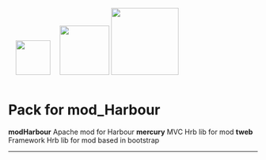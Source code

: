 ﻿<a href="#" alt="The Apache HTTP Server Project"><img width="70" style="margin:15px;" src="https://i.postimg.cc/c4P4Sjm3/hfw.png"></a>
<a href="#" alt="Mercury MVC lib"><img width="100" margin="15" src="https://i.postimg.cc/B69ZjLTs/logo-mini.jpg"></a>
<a href="#" alt="TWeb lib"><img width="136" margin="15" src="https://i.postimg.cc/QM6v5Xqg/minilogo.png"></a>

# Pack for mod_Harbour


<b>modHarbour</b>	Apache mod for Harbour
<b>mercury</b>		MVC Hrb lib for mod
<b>tweb</b>			Framework Hrb lib for mod based in bootstrap

***


